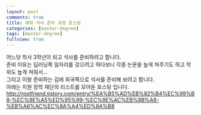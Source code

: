 ```yaml
---
layout: post
comments: true
title: 해외 석사 준비 과정 포스팅
categories: [master-degree]
tags: [master-degree]
fullview: true
---
```

어느덧 학사 3학년이 되고 석사를 준비하려고 합니다.  
준비 이유는 딥러닝쪽 일자리를 갖으려고 하다보니 각종 논문을 높게 쳐주기도 하고 학위도 높게 쳐줘서...  
그리고 이왕 준비하는 김에 외국쪽으로 석사를 준비해 보려고 합니다.  
아래는 지원 장학 재단의 리스트를 모아둔 포스팅 입니다.  
http://rootfriend.tistory.com/entry/%EA%B5%AD%EB%82%B4%EC%99%B8-%EC%9E%A5%ED%95%99-%EC%9E%AC%EB%8B%A8-%EB%A6%AC%EC%8A%A4%ED%8A%B8  
